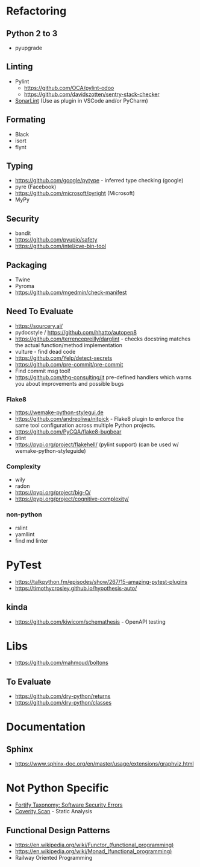 # Refactoring

## Python 2 to 3
* pyupgrade

## Linting
* Pylint
	* https://github.com/OCA/pylint-odoo
	* https://github.com/davidszotten/sentry-stack-checker
* [SonarLint](https://www.sonarlint.org/) (Use as plugin in VSCode and/or PyCharm)

## Formating
* Black
* isort
* flynt

## Typing
* https://github.com/google/pytype - inferred type checking (google)
* pyre (Facebook)
* https://github.com/microsoft/pyright (Microsoft)
* MyPy

## Security
* bandit
* https://github.com/pyupio/safety
* https://github.com/intel/cve-bin-tool

## Packaging
* Twine
* Pyroma
* https://github.com/mgedmin/check-manifest

## Need To Evaluate
* https://sourcery.ai/
* pydocstyle / https://github.com/hhatto/autopep8
* https://github.com/terrencepreilly/darglint - checks docstring matches the actual function/method implementation
* vulture - find dead code
* https://github.com/Yelp/detect-secrets
* https://github.com/pre-commit/pre-commit
* Find commit msg tool!
* https://github.com/thg-consulting/it
   pre-defined handlers which warns you about improvements and possible bugs

### Flake8
* https://wemake-python-stylegui.de
* https://github.com/andreoliwa/nitpick - Flake8 plugin to enforce the same tool configuration across multiple Python projects.
* https://github.com/PyCQA/flake8-bugbear
* dlint
* https://pypi.org/project/flakehell/ (pylint support) (can be used w/ wemake-python-styleguide)

### Complexity
* wily
* radon
* https://pypi.org/project/big-O/
* https://pypi.org/project/cognitive-complexity/

### non-python
* rslint
* yamllint
* find md linter

# PyTest
* https://talkpython.fm/episodes/show/267/15-amazing-pytest-plugins
* https://timothycrosley.github.io/hypothesis-auto/

## kinda
* https://github.com/kiwicom/schemathesis - OpenAPI testing

# Libs
* https://github.com/mahmoud/boltons

## To Evaluate
* https://github.com/dry-python/returns
* https://github.com/dry-python/classes

# Documentation
## Sphinx
* https://www.sphinx-doc.org/en/master/usage/extensions/graphviz.html

# Not Python Specific
* [Fortify Taxonomy: Software Security Errors](https://vulncat.fortify.com/)
* [Coverity Scan](https://scan.coverity.com/) - Static Analysis

## Functional Design Patterns
* https://en.wikipedia.org/wiki/Functor_(functional_programming)
* https://en.wikipedia.org/wiki/Monad_(functional_programming)
* Railway Oriented Programming
<!--stackedit_data:
eyJoaXN0b3J5IjpbLTg0ODQ4MTY4OSwtMTIyMzY0NjYyNCwtMT
A1OTAyMzE2NSwtMTU0NTk2MDQ5OSwtNzU3OTMwNjUsMjA1MDQw
ODQ0NywtNTc1NDA2LDE1NzA2OTgyNzEsMTcyNzc0NzMzOSwtMT
YxNTA1MTUzMywtMTgxNzAwNTkyMCwxOTEzNjMyMjY4LDI1NDUz
NzYwMiwxNzE2ODMyOTg3LC03NTc0NzQ3MTksLTIxMjY4NDcxNT
AsMTAwNjcyMzU3OSwxMzE2NDU0OTEwLC0xMTg4MDc4MDQ4LC0x
OTI5MDg3Mzk3XX0=
-->